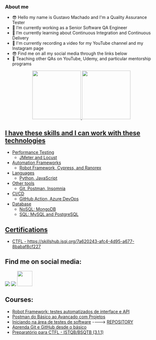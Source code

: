 ### About me 
- 😎 Hello my name is Gustavo Machado and I'm a Quality Assurance Tester
- 🔭 I’m currently working as a Senior Software QA Engineer
- 🌱 I’m currently learning about Continuous Integration and Continuous Delivery
- 🎥 I'm currently recording a video for my YouTube channel and my Instagram page
- 😎 Find me on all my social media through the links below
- 📘 Teaching other QAs on YouTube, Udemy, and particular mentorship programs

<div align="center">
  <a href="https://github.com/gesmachado">
  <img height="160em" src="https://github-readme-stats-sigma-five.vercel.app/api?username=gesmachado&show_icons=true&theme=vision-friendly-dark&include_all_commits=true&count_private=true"/>
  <img height="160em" src="https://github-readme-stats-sigma-five.vercel.app/api/top-langs/?username=gesmachado&layout=compact&langs_count=7&theme=vision-friendly-dark"/>
</div>
 
## I have these skills and I can work with these technologies
  * Performance Testing
    * JMeter and Locust
  * Automation Frameworks
    * Robot Framework, Cypress, and Ranorex
  * Languages
    * Python, JavaScript
  * Other tools
    * Git, Postman, Insomnia
  * CI/CD
    * GitHub Action, Azure DevOps
  * Database
    * NoSQL: MongoDB
    * SQL: MySQL and PostgreSQL    
  
## Certifications
  * CTFL - https://skillshub.isqi.org/7a620243-afc4-4d95-a677-8babaf8cf227
   
## Find me on social media: 
  <a href="https://www.linkedin.com/in/qagesmachado/" target="_blank"><img src="https://img.shields.io/badge/-LinkedIn-%230077B5?style=for-the-badge&logo=linkedin&logoColor=white" target="_blank"></a>
  <a href="https://www.youtube.com/@qagesmachado" target="_blank"><img src="https://img.shields.io/badge/YouTube-red?style=for-the-badge&logo=youtube&logoColor=white" target="_blank"></a>
  <a href="https://linktr.ee/qagesmachado" target="_blank"><img src="https://user-images.githubusercontent.com/12532733/90986349-ce9c2600-e547-11ea-9fd5-808801bb5a7d.png" target="_blank"  width="50" height="50" ></a> 

## Courses: 
  * <a href="https://www.udemy.com/course/robot-framework-testes-automatizados-de-interface-e-api/?referralCode=3328501F5ADA67F6232B"> Robot Framework: testes automatizados de interface e API</a>
  * <a href="https://www.udemy.com/course/postman-do-basico-ao-avancado-com-projetos/?referralCode=3ED49D8F294C92F0B8A1"> Postman do Básico ao Avançado com Projetos</a>
  * <a href="https://www.udemy.com/course/iniciando-na-area-de-testes-de-software/?referralCode=EA0BC9A8C708B9EBEE5D"> Iniciando na área de testes de software</a> ---->  <a href="https://github.com/gesmachado/udemy_curso_introducao_testes"> REPOSITORY</a>
  * <a href="https://www.udemy.com/course/aprenda-git-e-github-desde-o-basico/?referralCode=007EDB0484C211DD47EB"> Aprenda Git e GitHub desde o básico</a>
  * <a href="https://www.udemy.com/course/preparatorio-para-ctfl-istqbbsqtb/?referralCode=4AB0134D518C12E837A7"> Preparatório para CTFL - ISTQB/BSQTB (3.1.1)</a>
  
